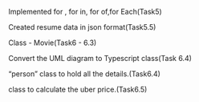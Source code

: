 Implemented for , for in, for of,for Each(Task5)

Created resume data in json format(Task5.5)

Class - Movie(Task6 - 6.3)

Convert the UML diagram to Typescript class(Task 6.4)

“person” class to hold all the details.(Task6.4)

class to calculate the uber price.(Task6.5)

